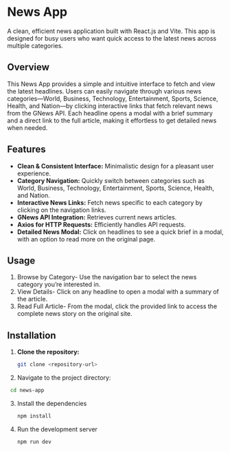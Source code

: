 # News App
 A clean, efficient news application built with React.js and Vite. This app is designed for busy users who want quick access to the latest news across multiple categories.

## Overview

This News App provides a simple and intuitive interface to fetch and view the latest headlines. Users can easily navigate through various news categories—World, Business, Technology, Entertainment, Sports, Science, Health, and Nation—by clicking interactive links that fetch relevant news from the GNews API. Each headline opens a modal with a brief summary and a direct link to the full article, making it effortless to get detailed news when needed.

## Features

- **Clean & Consistent Interface:** Minimalistic design for a pleasant user experience.
- **Category Navigation:** Quickly switch between categories such as World, Business, Technology, Entertainment, Sports, Science, Health, and Nation.
- **Interactive News Links:** Fetch news specific to each category by clicking on the navigation links.
- **GNews API Integration:** Retrieves current news articles.
- **Axios for HTTP Requests:** Efficiently handles API requests.
- **Detailed News Modal:** Click on headlines to see a quick brief in a modal, with an option to read more on the original page.

## Usage

1. Browse by Category-
Use the navigation bar to select the news category you’re interested in.
2. View Details-
Click on any headline to open a modal with a summary of the article.
3. Read Full Article-
From the modal, click the provided link to access the complete news story on the original site.

## Installation

1. **Clone the repository:**

   ```bash
   git clone <repository-url>
2. Navigate to the project directory:
  ```bash
   cd news-app
```
3. Install the dependencies
   ```bash
   npm install
4. Run the development server
   ```bash
   npm run dev
   
